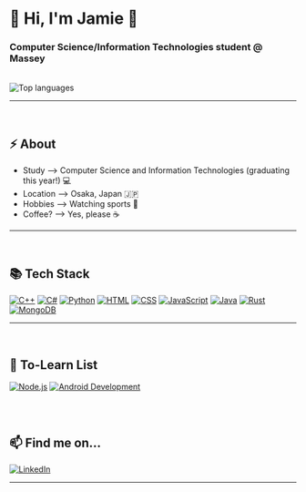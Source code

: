 <h1> 👋 Hi, I'm Jamie 👋</h1>
<h3>Computer Science/Information Technologies student @ Massey</h3>

<br/>

<img src="https://github-readme-stats.vercel.app/api/top-langs/?username=jamelas&layout=compact&theme=dracula" alt="Top languages">

---
<br/>

## ⚡ About
- Study --> Computer Science and Information Technologies (graduating this year!) 💻 
- Location --> Osaka, Japan 🇯🇵
- Hobbies --> Watching sports 🏉 
- Coffee? --> Yes, please ☕

---
<br/>

## 📚 Tech Stack 
<a href="https://github.com/Jamelas?tab=repositories&language=c%2B%2B" target="_blank"><img alt="C++" src="https://img.shields.io/badge/C%2B%2B-00599C?style=for-the-badge&logo=c%2B%2B&logoColor=white"></a>
<a href="https://github.com/Jamelas?tab=repositories&language=c%23" target="_blank"><img alt="C#" src="https://img.shields.io/badge/C%23-239120?style=for-the-badge&logo=c-sharp&logoColor=white"></a>
<a href="https://github.com/Jamelas?tab=repositories&language=python" target="_blank"><img alt="Python" src="https://img.shields.io/badge/Python-3776AB?style=for-the-badge&logo=python&logoColor=white"></a>
<a href="https://github.com/Jamelas?tab=repositories&language=html" target="_blank"><img alt="HTML" src="https://img.shields.io/badge/HTML5-E34F26?style=for-the-badge&logo=html5&logoColor=white"></a>
<a href="https://github.com/Jamelas?tab=repositories&language=css" target="_blank"><img alt="CSS" src="https://img.shields.io/badge/CSS-1572B6?style=for-the-badge&logo=css3&logoColor=white"></a>
<a href="https://github.com/Jamelas?tab=repositories&language=javascript" target="_blank"><img alt="JavaScript" src="https://img.shields.io/badge/JavaScript-323330?style=for-the-badge&logo=javascript&logoColor=F7DF1E"></a>
<a href="https://github.com/Jamelas?tab=repositories&language=java" target="_blank"><img alt="Java" src="https://img.shields.io/badge/Java-ED8B00?style=for-the-badge&logo=openjdk&logoColor=white"></a>
<a href="https://github.com/Jamelas?tab=repositories&language=rust" target="_blank"><img alt="Rust" src="https://img.shields.io/badge/Rust-000000?style=for-the-badge&logo=rust&logoColor=white"></a>
<a href="" target="_blank"><img alt="MongoDB" src="https://img.shields.io/badge/MongoDB-4EA94B?style=for-the-badge&logo=mongodb&logoColor=white"></a>

---
<br/>

<!-- 
## 🌱 Developer Roadmaps

<a href="" target="_blank"><img alt="Django" src="https://img.shields.io/badge/Django-092E20?style=for-the-badge&logo=django&logoColor=white"></a>
<a href="" target="_blank"><img alt="SQLite" src="https://img.shields.io/badge/SQLite-07405E?style=for-the-badge&logo=sqlite&logoColor=white"></a>
<a href="" target="_blank"><img alt="JQuery" src="https://img.shields.io/badge/jQuery-0769AD?style=for-the-badge&logo=jquery&logoColor=white"></a>
<a href="" target="_blank"><img alt="Node.js" src="https://img.shields.io/badge/Node.js-43853D?style=for-the-badge&logo=node.js&logoColor=white"></a> 

<a href="https://roadmap.sh"><img src="https://api.roadmap.sh/v1-badge/tall/649842c0d99c9d673194a7f7?variant=dark" alt="roadmap.sh"/></a>
 
---
<br/>
-->

## 🌱 To-Learn List
<a href="" target="_blank"><img alt="Node.js" src="https://img.shields.io/badge/Node.js-43853D?style=for-the-badge&logo=node.js&logoColor=white"></a> 
<a href="" target="_blank"><img alt="Android Development" src="https://img.shields.io/badge/Android-3DDC84?style=for-the-badge&logo=android&logoColor=white"></a>
##

<br/>

## 📫 Find me on...
<a href="https://www.linkedin.com/in/jamie-eion-douglas/" target="_blank"><img alt="LinkedIn" src="https://img.shields.io/badge/LinkedIn-0077B5?style=for-the-badge&logo=linkedin&logoColor=white"></a>

---
<br/>
